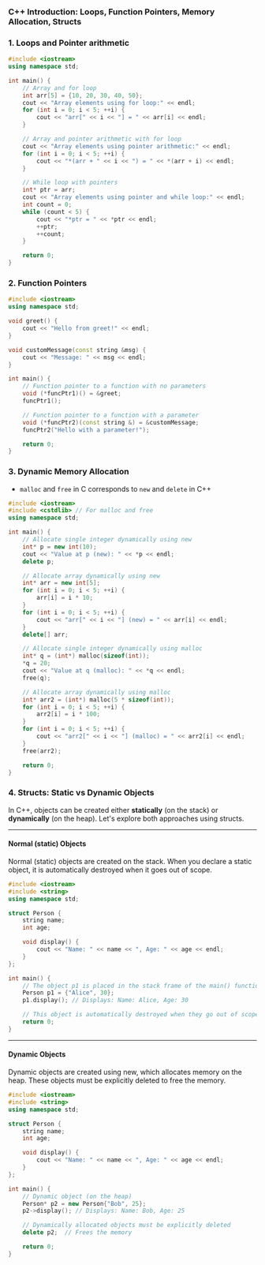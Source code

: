 ### C++ Introduction: Loops, Function Pointers, Memory Allocation, Structs


### 1. Loops and Pointer arithmetic

```cpp
#include <iostream>
using namespace std;

int main() {
    // Array and for loop
    int arr[5] = {10, 20, 30, 40, 50};
    cout << "Array elements using for loop:" << endl;
    for (int i = 0; i < 5; ++i) {
        cout << "arr[" << i << "] = " << arr[i] << endl;
    }

    // Array and pointer arithmetic with for loop
    cout << "Array elements using pointer arithmetic:" << endl;
    for (int i = 0; i < 5; ++i) {
        cout << "*(arr + " << i << ") = " << *(arr + i) << endl;
    }

    // While loop with pointers
    int* ptr = arr;
    cout << "Array elements using pointer and while loop:" << endl;
    int count = 0;
    while (count < 5) {
        cout << "*ptr = " << *ptr << endl;
        ++ptr;
        ++count;
    }

    return 0;
}
```

### 2. Function Pointers

```cpp
#include <iostream>
using namespace std;

void greet() {
    cout << "Hello from greet!" << endl;
}

void customMessage(const string &msg) {
    cout << "Message: " << msg << endl;
}

int main() {
    // Function pointer to a function with no parameters
    void (*funcPtr1)() = &greet;
    funcPtr1();

    // Function pointer to a function with a parameter
    void (*funcPtr2)(const string &) = &customMessage;
    funcPtr2("Hello with a parameter!");

    return 0;
}

```



### 3. Dynamic Memory Allocation

- ```malloc``` and ```free``` in C corresponds to ```new``` and ```delete``` in C++

```cpp
#include <iostream>
#include <cstdlib> // For malloc and free
using namespace std;

int main() {
    // Allocate single integer dynamically using new
    int* p = new int(10);
    cout << "Value at p (new): " << *p << endl;
    delete p;

    // Allocate array dynamically using new
    int* arr = new int[5];
    for (int i = 0; i < 5; ++i) {
        arr[i] = i * 10;
    }
    for (int i = 0; i < 5; ++i) {
        cout << "arr[" << i << "] (new) = " << arr[i] << endl;
    }
    delete[] arr;

    // Allocate single integer dynamically using malloc
    int* q = (int*) malloc(sizeof(int));
    *q = 20;
    cout << "Value at q (malloc): " << *q << endl;
    free(q);

    // Allocate array dynamically using malloc
    int* arr2 = (int*) malloc(5 * sizeof(int));
    for (int i = 0; i < 5; ++i) {
        arr2[i] = i * 100;
    }
    for (int i = 0; i < 5; ++i) {
        cout << "arr2[" << i << "] (malloc) = " << arr2[i] << endl;
    }
    free(arr2);

    return 0;
}
```


### 4. Structs: Static vs Dynamic Objects

In C++, objects can be created either **statically** (on the stack) or **dynamically** (on the heap). Let's explore both approaches using structs.

---

#### Normal (static) Objects

Normal (static) objects are created on the stack. When you declare a static object, it is automatically destroyed when it goes out of scope.

```cpp
#include <iostream>
#include <string>
using namespace std;

struct Person {
    string name;
    int age;

    void display() {
        cout << "Name: " << name << ", Age: " << age << endl;
    }
};

int main() {
    // The object p1 is placed in the stack frame of the main() function
    Person p1 = {"Alice", 30};
    p1.display(); // Displays: Name: Alice, Age: 30

    // This object is automatically destroyed when they go out of scope
    return 0;
}
```
---
#### Dynamic Objects

Dynamic objects are created using new, which allocates memory on the heap. These objects must be explicitly deleted to free the memory.
```c++
#include <iostream>
#include <string>
using namespace std;

struct Person {
    string name;
    int age;

    void display() {
        cout << "Name: " << name << ", Age: " << age << endl;
    }
};

int main() {
    // Dynamic object (on the heap)
    Person* p2 = new Person{"Bob", 25};
    p2->display(); // Displays: Name: Bob, Age: 25

    // Dynamically allocated objects must be explicitly deleted
    delete p2;  // Frees the memory

    return 0;
}
```

